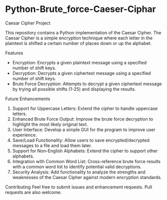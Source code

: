# Python-Brute_force-Caeser-Ciphar

Caesar Cipher Project

This repository contains a Python implementation of the Caesar Cipher. The Caesar Cipher is a simple encryption technique where each letter in the plaintext is shifted a certain number of places down or up the alphabet.

Features
- Encryption: Encrypts a given plaintext message using a specified number of shift keys.
- Decryption: Decrypts a given ciphertext message using a specified number of shift keys.
- Brute Force Decryption: Attempts to decrypt a given ciphertext message by trying all possible shifts (1-25) and displaying the results.

Future Enhancements
1. Support for Uppercase Letters: Extend the cipher to handle uppercase letters.
2. Enhanced Brute Force Output: Improve the brute force decryption to highlight the most likely original text.
3. User Interface: Develop a simple GUI for the program to improve user experience.
4. Save/Load Functionality: Allow users to save encrypted/decrypted messages to a file and load them later.
5. Support for Non-English Alphabets: Extend the cipher to support other alphabets.
6. Integration with Common Word List: Cross-reference brute force results with a common word list to identify potential valid decryptions.
7. Security Analysis: Add functionality to analyze the strengths and weaknesses of the Caesar Cipher against modern encryption standards.

Contributing
Feel free to submit issues and enhancement requests. Pull requests are also welcome.
